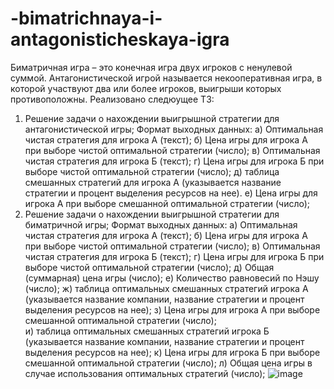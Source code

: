 # -bimatrichnaya-i-antagonisticheskaya-igra
Биматричная игра – это конечная игра двух игроков с ненулевой суммой.
Антагонистической игрой называется некооперативная игра, в которой участвуют два или более игроков, выигрыши которых противоположны.
Реализовано следюущее ТЗ: 
1.	Решение задачи о нахождении выигрышной стратегии для антагонистической игры;
Формат выходных данных:
а) Оптимальная чистая стратегия для игрока А (текст); 
б) Цена игры для игрока А при выборе чистой оптимальной стратегии (число);
в) Оптимальная чистая стратегия для игрока Б (текст); 
г) Цена игры для игрока Б при выборе чистой оптимальной стратегии (число);
д) таблица смешанных стратегий для игрока А (указывается название стратегии и процент выделения ресурсов на нее).
е) Цена игры для игрока А при выборе смешанной оптимальной стратегии (число);  
2.	Решение задачи о нахождении выигрышной стратегии для биматричной игры;
Формат выходных данных:
а) Оптимальная чистая стратегия для игрока А (текст); 
б) Цена игры для игрока А при выборе чистой оптимальной стратегии (число);
в) Оптимальная чистая стратегия для игрока Б (текст); 
г) Цена игры для игрока Б при выборе чистой оптимальной стратегии (число);
д) Общая (суммарная) цена игры (число);
е) Количество равновесий по Нэшу (число); 
ж) таблица оптимальных смешанных стратегий игрока А (указывается название компании, название стратегии и процент выделения ресурсов на нее);
з) Цена игры для игрока А при выборе смешанной оптимальной стратегии (число);  
и) таблица оптимальных смешанных стратегий игрока Б (указывается название компании, название стратегии и процент выделения ресурсов на нее);
к) Цена игры для игрока Б при выборе смешанной оптимальной стратегии (число);
л) Общая цена игры в случае использования оптимальных стратегий (число); 
![image](https://user-images.githubusercontent.com/119488244/205354654-82e3cd68-b864-4f39-930b-252f1fe2fbde.png)

